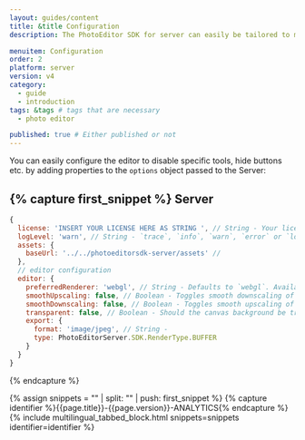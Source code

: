 ```yaml
---
layout: guides/content
title: &title Configuration
description: The PhotoEditor SDK for server can easily be tailored to meet your business needs. Learn how to swiftly create the editor your use-case requires.

menuitem: Configuration
order: 2
platform: server
version: v4
category:
  - guide
  - introduction
tags: &tags # tags that are necessary
  - photo editor

published: true # Either published or not
---
```


<!--Check PhotoEditorSDK.Server.js in the sourcecode -->

You can easily configure the editor to disable specific tools, hide buttons etc. by adding properties
to the `options` object passed to the Server:

{% capture first_snippet %}
Server
---
```js
{
  license: 'INSERT YOUR LICENSE HERE AS STRING ', // String - Your license (Required)
  logLevel: 'warn', // String - `trace`, `info`, `warn`, `error` or `log`. Defaults to `warn`.
  assets: {
    baseUrl: '../../photoeditorsdk-server/assets' //
  },
  // editor configuration
  editor: {
    preferredRenderer: 'webgl', // String - Defaults to `webgl`. Available are `webgl` and `canvas`.
    smoothUpscaling: false, // Boolean - Toggles smooth downscaling of images and sprites. Might have a negative impact on performance, therefor default is `false`.
    smoothDownscaling: false, // Boolean - Toggles smooth upscaling of images and sprites. Might have a negative impact on performance, therefor default is `false`.
    transparent: false, // Boolean - Should the canvas background be transparent. Defaults to `false`
    export: {
      format: 'image/jpeg', // String -
      type: PhotoEditorServer.SDK.RenderType.BUFFER
    }
  }
}
```
{% endcapture %}


{% assign snippets = "" | split: "" | push: first_snippet %}
{% capture identifier %}{{page.title}}-{{page.version}}-ANALYTICS{% endcapture %}
{% include multilingual_tabbed_block.html snippets=snippets identifier=identifier %}
